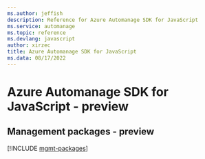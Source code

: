 ```yaml
---
ms.author: jeffish
description: Reference for Azure Automanage SDK for JavaScript
ms.service: automanage
ms.topic: reference
ms.devlang: javascript
author: xirzec
title: Azure Automanage SDK for JavaScript
ms.data: 08/17/2022
---
```

# Azure Automanage SDK for JavaScript - preview

## Management packages - preview
[!INCLUDE [mgmt-packages](automanage-mgmt-index.md)]
